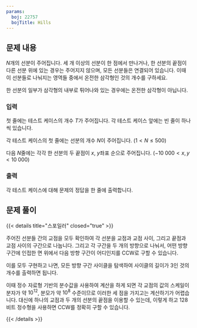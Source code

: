 ```yaml
---
params:
  boj: 22757
  bojTitle: Hills
---
```


## 문제 내용

$N$개의 선분이 주어집니다. 세 개 이상의 선분이 한 점에서 만나거나, 한 선분의 끝점이 다른 선분 위에 있는 경우는 주어지지 않으며, 모든 선분들은 연결되어 있습니다. 이때 이 선분들로 나눠지는 영역들 중에서 온전한 삼각형인 것의 개수를 구하세요.

한 선분의 일부가 삼각형의 내부로 튀어나와 있는 경우에는 온전한 삼각형이 아닙니다.

### 입력

첫 줄에는 테스트 케이스의 개수 $T$가 주어집니다. 각 테스트 케이스 앞에는 빈 줄이 하나씩 있습니다.

각 테스트 케이스의 첫 줄에는 선분의 개수 $N$이 주어집니다. ($1 < N \le 500$)

다음 $N$줄에는 각각 한 선분의 두 끝점이 $x$, $y$좌표 순으로 주어집니다. ($-10\;000 < x, y < 10\;000$)

### 출력

각 테스트 케이스에 대해 문제의 정답을 한 줄에 출력합니다.

## 문제 풀이

{{< details title="스포일러" closed="true" >}}

주어진 선분들 간의 교점을 모두 확인하여 각 선분을 교점과 교점 사이, 그리고 끝점과 교점 사이의 구간으로 나눕니다. 그리고 각 구간을 두 개의 방향으로 나눠서, 어떤 방향 구간에 인접한 면 위에서 다음 방향 구간이 어디인지를 CCW로 구할 수 있습니다.

이를 모두 구현하고 나면, 모든 방향 구간 사이클을 탐색하여 사이클의 길이가 3인 것의 개수를 출력하면 됩니다.

이때 정수 자료형 기반의 분수값을 사용하여 계산을 하게 되면 각 교점의 값의 스케일이 분자가 약 $10^{12}$, 분모가 약 $10^8$ 수준이므로 이러한 세 점을 가지고는 계산하기가 어렵습니다.
대신에 하나의 교점과 두 개의 선분의 끝점을 이용할 수 있는데, 이렇게 하고 128비트 정수형을 사용하면 CCW를 정확히 구할 수 있습니다.

{{< /details >}}
